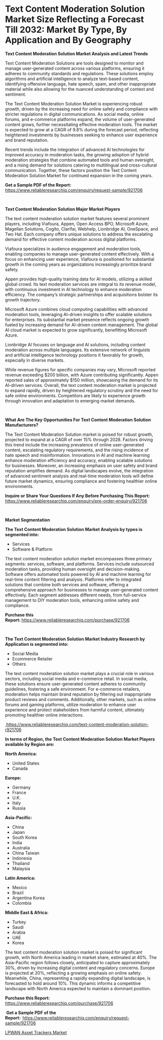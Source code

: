 <p><h1>Text Content Moderation Solution Market Size Reflecting a Forecast Till 2032: Market By Type, By Application and By Geography</h1></p><p><strong>Text Content Moderation Solution Market Analysis and Latest Trends</strong></p>
<p><p>Text Content Moderation Solutions are tools designed to monitor and manage user-generated content across various platforms, ensuring it adheres to community standards and regulations. These solutions employ algorithms and artificial intelligence to analyze text-based content, identifying offensive language, hate speech, spam, and other inappropriate material while also allowing for the nuanced understanding of context and sentiment.</p><p>The Text Content Moderation Solution Market is experiencing robust growth, driven by the increasing need for online safety and compliance with stricter regulations in digital communications. As social media, online forums, and e-commerce platforms expand, the volume of user-generated content grows, further necessitating effective moderation tools. The market is expected to grow at a CAGR of 9.8% during the forecast period, reflecting heightened investments by businesses seeking to enhance user experience and brand reputation. </p><p>Recent trends include the integration of advanced AI technologies for improved accuracy in moderation tasks, the growing adoption of hybrid moderation strategies that combine automated tools and human oversight, and a rising demand for solutions catering to multilingual and cross-cultural communication. Together, these factors position the Text Content Moderation Solution Market for continued expansion in the coming years.</p></p>
<p><strong>Get a Sample PDF of the Report:&nbsp;</strong> <a href="https://www.reliableresearchiq.com/enquiry/request-sample/921706?utm_campaign=3048&utm_medium=2&utm_source=Github&utm_content=ia&utm_term=07032025&utm_id=text-content-moderation-solution">https://www.reliableresearchiq.com/enquiry/request-sample/921706</a></p>
<p>&nbsp;</p>
<p><strong>Text Content Moderation Solution Major Market Players</strong></p>
<p><p>The text content moderation solution market features several prominent players, including Viafoura, Appen, Open Access BPO, Microsoft Azure, Magellan Solutions, Cogito, Clarifai, Webhelp, Lionbridge AI, OneSpace, and Two Hat. Each company offers unique solutions to address the escalating demand for effective content moderation across digital platforms.</p><p>Viafoura specializes in audience engagement and moderation tools, enabling companies to manage user-generated content effectively. With a focus on enhancing user experience, Viafoura is positioned for substantial growth in the coming years as organizations increasingly prioritize brand safety.</p><p>Appen provides high-quality training data for AI models, utilizing a skilled global crowd. Its text moderation services are integral to its revenue model, with continuous investment in AI technology to enhance moderation efficiency. The company’s strategic partnerships and acquisitions bolster its growth trajectory.</p><p>Microsoft Azure combines cloud computing capabilities with advanced moderation tools, leveraging AI-driven insights to offer scalable solutions for enterprises. Its substantial market presence reflects ongoing growth fueled by increasing demand for AI-driven content management. The global AI cloud market is expected to grow significantly, benefitting Microsoft Azure.</p><p>Lionbridge AI focuses on language and AI solutions, including content moderation across multiple languages. Its extensive network of linguists and artificial intelligence technology positions it favorably for growth, especially in diverse markets.</p><p>While revenue figures for specific companies may vary, Microsoft reported revenue exceeding $200 billion, with Azure contributing significantly. Appen reported sales of approximately $150 million, showcasing the demand for its AI-driven services. Overall, the text content moderation market is projected to expand rapidly, driven by heightened regulatory scrutiny and the need for safe online environments. Competitors are likely to experience growth through innovation and adaptation to emerging market demands.</p></p>
<p>&nbsp;</p>
<p><strong>What Are The Key Opportunities For Text Content Moderation Solution Manufacturers?</strong></p>
<p><p>The Text Content Moderation Solution market is poised for robust growth, projected to expand at a CAGR of over 15% through 2028. Factors driving this trend include the increasing prevalence of online user-generated content, escalating regulatory requirements, and the rising incidence of hate speech and misinformation. Innovations in AI and machine learning enhance moderation efficiency and accuracy, enabling scalable solutions for businesses. Moreover, an increasing emphasis on user safety and brand reputation amplifies demand. As digital landscapes evolve, the integration of advanced sentiment analysis and real-time moderation tools will define future market dynamics, ensuring compliance and fostering healthier online environments.</p></p>
<p><strong>Inquire or Share Your Questions If Any Before Purchasing This Report:</strong> <a href="https://www.reliableresearchiq.com/enquiry/pre-order-enquiry/921706?utm_campaign=3048&utm_medium=2&utm_source=Github&utm_content=ia&utm_term=07032025&utm_id=text-content-moderation-solution">https://www.reliableresearchiq.com/enquiry/pre-order-enquiry/921706</a></p>
<p>&nbsp;</p>
<p><strong>Market Segmentation</strong></p>
<p><strong>The Text Content Moderation Solution Market Analysis by types is segmented into:</strong></p>
<p><ul><li>Services</li><li>Software & Platform</li></ul></p>
<p><p>The text content moderation solution market encompasses three primary segments: services, software, and platforms. Services include outsourced moderation tasks, providing human oversight and decision-making. Software offers automated tools powered by AI and machine learning for real-time content filtering and analysis. Platforms refer to integrated solutions that combine both services and software, offering a comprehensive approach for businesses to manage user-generated content effectively. Each segment addresses different needs, from full-service management to DIY moderation tools, enhancing online safety and compliance.</p></p>
<p><strong>Purchase this Report:&nbsp;</strong><a href="https://www.reliableresearchiq.com/purchase/921706?utm_campaign=3048&utm_medium=2&utm_source=Github&utm_content=ia&utm_term=07032025&utm_id=text-content-moderation-solution">https://www.reliableresearchiq.com/purchase/921706</a></p>
<p>&nbsp;</p>
<p><strong>The Text Content Moderation Solution Market Industry Research by Application is segmented into:</strong></p>
<p><ul><li>Social Media</li><li>Ecommerce Retailer</li><li>Others</li></ul></p>
<p><p>The text content moderation solution market plays a crucial role in various sectors, including social media and e-commerce retail. In social media, these solutions ensure user-generated content adheres to community guidelines, fostering a safe environment. For e-commerce retailers, moderation helps maintain brand reputation by filtering out inappropriate product reviews and comments. Additionally, other markets, such as online forums and gaming platforms, utilize moderation to enhance user experience and protect stakeholders from harmful content, ultimately promoting healthier online interactions.</p></p>
<p><a href="https://www.reliableresearchiq.com/text-content-moderation-solution-r921706?utm_campaign=3048&utm_medium=2&utm_source=Github&utm_content=ia&utm_term=07032025&utm_id=text-content-moderation-solution">&nbsp;https://www.reliableresearchiq.com/text-content-moderation-solution-r921706</a></p>
<p><strong>In terms of Region, the Text Content Moderation Solution Market Players available by Region are:</strong></p>
<p>
    <p> <strong> North America: </strong>
        <ul>
            <li>United States</li>
            <li>Canada</li>
        </ul>
        </p> 
    <p> <strong> Europe: </strong>
        <ul>
            <li>Germany</li>
            <li>France</li>
            <li>U.K.</li>
            <li>Italy</li>
            <li>Russia</li>
        </ul>
        </p> 
    <p> <strong> Asia-Pacific: </strong>
        <ul>
            <li>China</li>
            <li>Japan</li>
            <li>South Korea</li>
            <li>India</li>
            <li>Australia</li>
            <li>China Taiwan</li>
            <li>Indonesia</li>
            <li>Thailand</li>
            <li>Malaysia</li>
        </ul>
        </p> 
    <p> <strong> Latin America: </strong>
        <ul>
            <li>Mexico</li>
            <li>Brazil</li>
            <li>Argentina Korea</li>
            <li>Colombia</li>
        </ul>
        </p> 
    <p> <strong> Middle East & Africa: </strong>
        <ul>
            <li>Turkey</li>
            <li>Saudi</li>
            <li>Arabia</li>
            <li>UAE</li>
            <li>Korea</li>
        </ul>
    </p>
    </p>
<p><p>The text content moderation solution market is poised for significant growth, with North America leading in market share, estimated at 40%. The Asia-Pacific region follows closely, anticipated to capture approximately 30%, driven by increasing digital content and regulatory concerns. Europe is projected at 20%, reflecting a growing emphasis on online safety. Meanwhile, China, representing a rapidly expanding digital landscape, is forecasted to hold around 10%. This dynamic informs a competitive landscape with North America expected to maintain a dominant position.</p></p>
<p><strong>Purchase this Report: </strong><a href="https://www.reliableresearchiq.com/purchase/921706?utm_campaign=3048&utm_medium=2&utm_source=Github&utm_content=ia&utm_term=07032025&utm_id=text-content-moderation-solution">https://www.reliableresearchiq.com/purchase/921706</a></p>
<p>&nbsp;<strong>Get a Sample PDF of the Report:&nbsp;&nbsp;</strong><a href="https://www.reliableresearchiq.com/enquiry/request-sample/921706?utm_campaign=3048&utm_medium=2&utm_source=Github&utm_content=ia&utm_term=07032025&utm_id=text-content-moderation-solution">https://www.reliableresearchiq.com/enquiry/request-sample/921706</a></p>
<p><strong></strong></p>
<p><p><a href="https://github.com/leyesamilej/Market-Research-Report-List-1/blob/main/lpwan-asset-trackers-market.md?utm_campaign=3048&utm_medium=2&utm_source=Github&utm_content=ia&utm_term=07032025&utm_id=text-content-moderation-solution">LPWAN Asset Trackers Market</a></p></p>